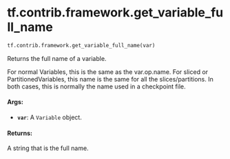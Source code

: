 <div itemscope itemtype="http://developers.google.com/ReferenceObject">
<meta itemprop="name" content="tf.contrib.framework.get_variable_full_name" />
<meta itemprop="path" content="Stable" />
</div>

# tf.contrib.framework.get_variable_full_name

``` python
tf.contrib.framework.get_variable_full_name(var)
```

Returns the full name of a variable.

For normal Variables, this is the same as the var.op.name.  For
sliced or PartitionedVariables, this name is the same for all the
slices/partitions. In both cases, this is normally the name used in
a checkpoint file.

#### Args:

* <b>`var`</b>: A `Variable` object.


#### Returns:

A string that is the full name.